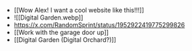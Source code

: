 - [[Wow Alex! I want a cool website like this!!!]]
- ![[Digital Garden.webp]]
- https://x.com/RandomSprint/status/1952922419775299826
- [[Work with the garage door up]]
- [[Digital Garden (Digital Orchard?)]]